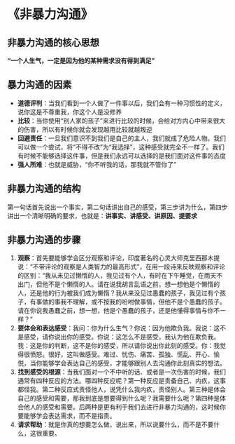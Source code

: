 # 《非暴力沟通》

## 非暴力沟通的核心思想

**“一个人生气，一定是因为他的某种需求没有得到满足”**

## 暴力沟通的因素

- **道德评判**：当我们看到一个人做了一件事以后，我们会有一种习惯性的定义，说你这是不尊重我，你这个人是没修养
- **比较**：当你使用“别人家的孩子”来进行比较的时候，会给对方内心中带来很大的伤害，所以有时候你就会发现越用比较就越叛逆
- **回避责任**：一旦我们意识不到我们是自己的主人，我们就成了危险人物。我们可以做一个尝试，将“不得不改”为“我选择”，这种感受就完全不一样了。我们有时候不能够选择这件事，但是我们永远可以选择的是我们面对这件事的态度
- **强人所难**：也就是威胁，“你不听我的话，那我就不管你了”

## 非暴力沟通的结构

第一句话首先说出一个事实，第二句话讲出自己的感受，第三步讲为什么，第四步讲出一个清晰明确的要求，也就是：**讲事实、讲感受、讲原因、提要求**

## 非暴力沟通的步骤

1. **观察**：首先要能够学会区分观察和评论，印度著名的心灵大师克里西那木提说：“不带评论的观察是人类智力的最高形式”，在用一段诗来反映观察和评论的区别：“我从未见过懒惰的人，我见过有个人，有时在下午睡觉，在雨天不出门，但他不是个懒惰的人。请在说我胡言乱语之前，想一想他是个懒惰的人，还是他的行为被我们成为懒惰？我从来没见过愚蠢的孩子，我见过有个孩子，有事做的事我不理解，或不按我的吩咐做事情，但他不是个愚蠢的孩子。请在你说我愚蠢之前，想一想，他是个愚蠢的孩子，还是他懂得事情与你不一样？”
2. **要体会和表达感受**：我问：你为什么生气？你说：因为他欺负我。我说：这不是感受，请你说出你的感受。你说：这怎么不是感受，我认为他在欺负我。我：这是你的判断，这不是你的感受，所以请你说出你此刻的感受。你：我觉得很愤怒。很好，这叫做感受。难过、忧伤、痛苦、孤独、慌乱、开心、愉悦，当你能够学会表达自己的感受，才能够跟别人去沟通你此刻真实的想法。
3. **找到感受的根源**：当我们面对一个不中听的话、或者是一次伤害的时候，我们通常有四种反应的方法。哪四种反应呢？第一种反应是责备自己、内疚，这事都怪我。第二种反应式责怪他人，说凭什么我内疚，责怪别人。第三种是体会自己的感受和需要，那我到底是想要得到什么呢？我需要什么呢？第四种是体会他人的感受和需要。后两种是更有利于我们去进行非暴力沟通的，这时候你要能够学会表达需求，而不是指责。
4. **请求帮助**：就是你真的想要怎么做，说出来，所以说要什么，而不是不要什么，这很重要。
